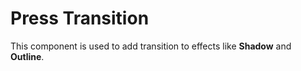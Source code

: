 # Press Transition
This component is used to add transition to effects like **Shadow** and **Outline**.
